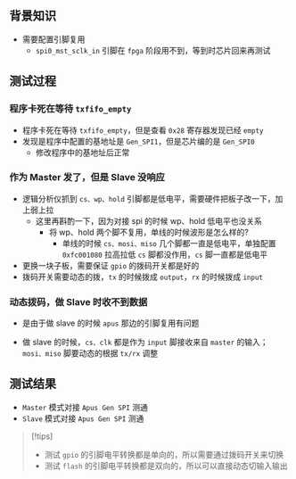 
## 背景知识 

- 需要配置引脚复用
	- `spi0_mst_sclk_in` 引脚在 `fpga` 阶段用不到，等到时芯片回来再测试 





## 测试过程


### 程序卡死在等待 `txfifo_empty`
- 程序卡死在等待 `txfifo_empty`，但是查看 `0x28` 寄存器发现已经 `empty`
- 发现是程序中配置的基地址是 `Gen_SPI1`，但是芯片编的是 `Gen_SPI0`
	- 修改程序中的基地址后正常 



### 作为 Master 发了，但是 Slave 没响应

- 逻辑分析仪抓到 `cs、wp、hold` 引脚都是低电平，需要硬件把板子改一下，加上弱上拉 
	- 这里再斟酌一下，因为对接 spi 的时候 wp、hold 低电平也没关系 
		- 将 wp、hold 两个脚不复用，单线的时候波形是怎么样的? 
			 - 单线的时候 `cs、mosi、miso` 几个脚都一直是低电平，单独配置 `0xfc001080` 拉高拉低 `cs` 脚都没作用，`cs` 脚一直都是低电平 
 - 更换一块子板，需要保证 `gpio` 的拨码开关都是好的
 - 拨码开关需要动态的拨，`tx`  的时候拨成 ` output `，` rx ` 的时候拨成 ` input ` 


### 动态拨码，做 Slave 时收不到数据

- 是由于做 slave 的时候 `apus` 那边的引脚复用有问题

- 做 slave 的时候，`cs、clk` 都是作为 `input` 脚接收来自 `master` 的输入；`mosi、miso` 脚要动态的根据 `tx/rx` 调整 







## 测试结果 
- `Master` 模式对接 ` Apus Gen SPI ` 测通
- `Slave` 模式对接 `Apus Gen SPI` 测通



> [!tips]
>  - 测试 `gpio` 的引脚电平转换都是单向的，所以需要通过拨码开关来切换
>  - 测试 `flash` 的引脚电平转换都是双向的，所以可以直接动态切输入输出 



